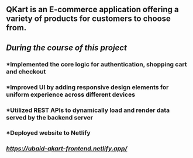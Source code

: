 ## QKart is an E-commerce application offering a variety of products for customers to choose from. 

## *During the course of this project*

### *Implemented the core logic for authentication, shopping cart and checkout
### *Improved UI by adding responsive design elements for uniform experience across different devices
### *Utilized REST APIs to dynamically load and render data served by the backend server
### *Deployed website to Netlify
### *https://ubaid-qkart-frontend.netlify.app/*

